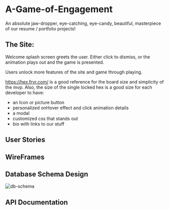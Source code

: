 # A-Game-of-Engagement
An absolute jaw-dropper, eye-catching, eye-candy, beautiful, masterpiece of our resume / portfolio projects!

## The Site:

Welcome splash screen greets the user. Either click to dismiss, or the animation plays out and the game is presented.

Users unlock more features of the site and game through playing.

https://hex.frvr.com/ is a good reference for the board size and simplicity of the mvp. Also, the size of the single locked hex is a good size for each developer to have:
- an Icon or picture button
- personalized onHover effect and click animation details
- a modal 
- customized css that stands out
- bio with links to our stuff

## User Stories

## WireFrames

## Database Schema Design

![db-schema]

[db-schema]: ./static/images/example.png

## API Documentation
